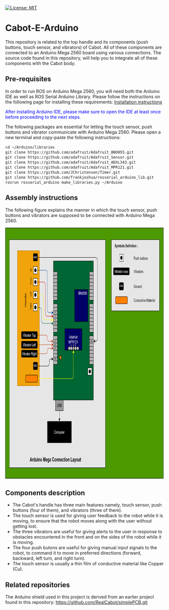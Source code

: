 [![License: MIT](https://img.shields.io/badge/License-MIT-yellow.svg)](https://opensource.org/licenses/MIT)

# Cabot-E-Arduino

This repository is related to the top handle and its components (push buttons, touch sensor, and vibrators) of Cabot. All of these components are connected to an Arduino Mega 2560 board using various connections. The source code found in this repository, will help you to integrate all of these components with the Cabot body. 

## Pre-requisites

In order to run ROS on Arduino Mega 2560, you will need both the Arduino IDE as well as ROS Serial Arduino Library. Please follow the instructions on the following page for installing these requirements:
[Installation instructions](http://wiki.ros.org/rosserial_arduino/Tutorials/Arduino%20IDE%20Setup)

<font color = "blue">After installing Arduino IDE, please make sure to open the IDE at least once before proceeding to the next steps.</font>

The following packages are essential for letting the touch sensor, push buttons and vibrator communicate with Arduino Mega 2560. Please open a new terminal and copy-paste the following instructions:
```
cd ~/Arduino/libraries
git clone https://github.com/adafruit/Adafruit_BNO055.git
git clone https://github.com/adafruit/Adafruit_Sensor.git
git clone https://github.com/adafruit/Adafruit_ADXL343.git
git clone https://github.com/adafruit/Adafruit_MPR121.git
git clone https://github.com/JChristensen/Timer.git
git clone https://github.com/frankjoshua/rosserial_arduino_lib.git
rosrun rosserial_arduino make_libraries.py ~/Arduino
```

## Assembly instructions

The following figure explains the manner in which the touch sensor, push buttons and vibrators are supposed to be connected with Arduino Mega 2560.

<p align="center">
  <img width="800" height="800" src="figures/Arduino_Shield_Connection-Cabot.png">
</p>

## Components description

- The Cabot's handle has three main features namely, touch sensor, push buttons (four of them), and vibrators (three of them).
- The touch sensor is used for giving user feedback to the robot while it is moving, to ensure that the robot moves along with the user without getting lost.
- The three vibrators are useful for giving alerts to the user in response to obstacles encountered in the front and on the sides of the robot while it is moving.
- The four push butons are useful for giving manual input signals to the robot, to command it to move in preferred directions (forward, backward, left turn, and right turn).
- The touch sensor is usually a thin film of conductive material like Copper (Cu).

## Related repositories

The Arduino shield used in this project is derived from an earlier project found in this repository: https://github.com/RealCabot/simplePCB.git
